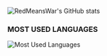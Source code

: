 ![RedMeansWar's GitHub stats](https://github-readme-stats.vercel.app/api?username=RedMeansWar&show_icons=true&theme=radical)
### MOST USED LANGUAGES
![Most Used Languages](https://github-readme-stats.vercel.app/api/top-langs/?username=anuraghazra&hide_progress=true)
